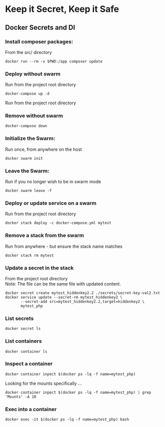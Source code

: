 # Keep it Secret, Keep it Safe
## Docker Secrets and DI

### Install composer packages:
From the src/ directory
```shell
docker run --rm -v $PWD:/app composer update
```

### Deploy without swarm
Run from the project root directory
```shell
docker-compose up -d
```
Run from the project root directory
### Remove without swarm
```shell
docker-compose down
```

### Initialize the Swarm:
Run once, from anywhere on the host
```shell
docker swarm init
```

### Leave the Swarm:
Run if you no longer wish to be in swarm mode
```shell
docker swarm leave -f
```

### Deploy or update service on a swarm
Run from the project root directory
```shell
docker stack deploy -c docker-compose.yml mytest
```
### Remove a stack from the swarm
Run from anywhere - but ensure the stack name matches
```shell
docker stack rm mytest
```

### Update a secret in the stack
From the project root directory \
Note: The file can be the same file with updated content.
```shell
docker secret create mytest_hiddenkey2.2 ./secrets/secret-key-val2.txt
docker service update --secret-rm mytest_hiddenkey2 \
       --secret-add src=mytest_hiddenkey2.2,target=hiddenkey2 \
       mytest_php
```
### List secrets
```shell
docker secret ls
```

### List containers
```shell
docker container ls
```

### Inspect a container
```shell
docker container inpect $(docker ps -lq -f name=mytest_php)
```
Looking for the mounts specifically ... 
```shell
docker container inpect $(docker ps -lq -f name=mytest_php) | grep 'Mounts' -A 10
```

### Exec into a container
```shell
docker exec -it $(docker ps -lq -f name=mytest_php) bash
```